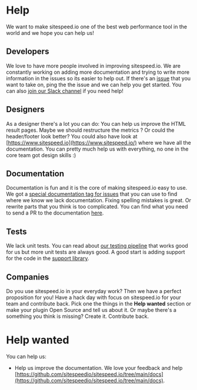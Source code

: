 # Help
We want to make sitespeed.io one of the best web performance tool in the world and we hope you can help us!

## Developers
We love to have more people involved in improving sitespeed.io. We are constantly working on adding more documentation and trying to write more information in the issues so its easier to help out. If there's an [issue](https://github.com/sitespeedio/sitespeed.io/issues) that you want to take on, ping the the issue and we can help you get started. You can also [join our Slack channel](https://sitespeedio.herokuapp.com/) if you need help!

## Designers
As a designer there's a lot you can do: You can help us improve the HTML result pages. Maybe we should restructure the metrics  ? Or could the header/footer look better? You could also have look at [https://www.sitespeed.io](https://www.sitespeed.io/) where we have all the documentation. You can pretty much help us with everything, no one in the core team got design skills :)

## Documentation
Documentation is fun and it is the core of making sitespeed.io easy to use. We got a [special documentation tag for issues](https://github.com/sitespeedio/sitespeed.io/issues?q=is%3Aissue+is%3Aopen+label%3Adocumentation) that you can use to find where we know we lack documentation. Fixing spelling mistakes is great. Or rewrite parts that you think is too complicated. You can find what you need to send a PR to the documentation [here](https://github.com/sitespeedio/sitespeed.io/tree/main/docs).

## Tests
We lack unit tests. You can read about [our testing pipeline](https://www.sitespeed.io/releasing-with-confidence/) that works good for us but more unit tests are always good. A good start is adding support for the code in the [support library](https://github.com/sitespeedio/sitespeed.io/tree/main/lib/support).


## Companies
Do you use sitespeed.io in your everyday work? Then we have a perfect proposition for you! Have a hack day with focus on sitespeed.io for your team and contribute back. Pick one the things in the **Help wanted** section or make your plugin Open Source and tell us about it. Or maybe there's a something you think is missing? Create it. Contribute back.

# Help wanted
You can help us:
* Help us improve the documentation. We love your feedback and help [https://github.com/sitespeedio/sitespeed.io/tree/main/docs](https://github.com/sitespeedio/sitespeed.io/tree/main/docs).
